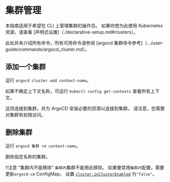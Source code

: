 <!-- TRANSLATED by md-translate -->
# 集群管理

本指南适用于希望在 CLI 上管理集群的操作员。 如果你想为此使用 Kubernetes 资源，请查看 [声明式设置]（./declarative-setup.md#clusters）。

此处并未介绍所有命令，所有可用命令请参阅 [argocd 集群命令参考]（.../user-guide/commands/argocd_cluster.md）。

## 添加一个集群

运行 `argocd cluster add context-name`。

如果不确定上下文名称，可运行 `kubectl config get-contexts` 查看所有上下文。

这将连接到集群，并为 ArgoCD 安装必要的资源以连接到集群。 请注意，您需要对集群有权限访问。

## 删除集群

运行 `argocd 集群 rm context-name`。

删除指定名称的集群。

!!注意 "集群内不能移除" `集群内`集群不能用此移除。 如果要禁用`集群内`配置，需要更新`argocd-cm` ConfigMap。 设置 [`cluster.inClusterEnabled`](./argocd-cm-yaml.md) 为`"false"`。